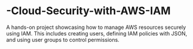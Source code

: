 # -Cloud-Security-with-AWS-IAM
A hands-on project showcasing how to manage AWS resources securely using IAM. This includes creating users, defining IAM policies with JSON, and using user groups to control permissions. 
